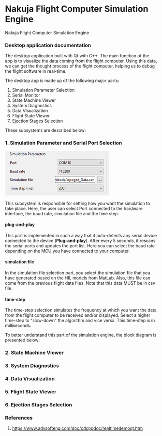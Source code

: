 # Nakuja Flight Computer Simulation Engine
Nakuja Flight Computer Simulation Engine

### Desktop application  documentation

The desktop application built with Qt with C++. The main function of the app is to visualize the data coming from the flight computer. Using this data, we can get the thought process of the flight computer, helping us to debug the flight software in real-time. 

The desktop app is made up of the following major parts:

1. Simulation Parameter Selection
2. Serial Monitor
3. State Machine Viewer
4. System Diagnostics
5. Data Visualization 
6. Flight State Viewer
7.  Ejection Stages Selection 

These subsystems are described below:

### 1. Simulation Parameter and Serial Port Selection

![serial-port](./images/serial-port-manager.png)

This subsystem is responsible for setting how you want the simulation to take place. Here, the user can select Port connected to the hardware interface, the baud rate, simulation file and the time step.

#### plug-and-play

This part is implemented in such a way that it auto-detects any serial device connected to the device (**Plug-and-play**). After every 5 seconds, it rescans the serial ports and updates the port list. Here you can select the baud rate depending on the MCU you have connected to your computer. 

#### simulation file

In the simulation file selection part, you select the  simulation file that you have generated based on the HIL models from MatLab. Also, this file can come from the previous flight data files. Note that this data MUST be in csv file. 

#### time-step

The time-step selection simulates the frequency at which you want the data from the flight computer to be received and/or displayed. Select a higher time-step to "slow-down" the algorithm and vice versa. This time-step is in milliseconds.



To better understand this part of the simulation engine, the block diagram is presented below: 





### 2. State Machine Viewer

### 3. System Diagnostics 

### 4. Data Visualization

### 5. Flight State Viewer

### 6. Ejection Stages Selection








### References
1. https://www.advsofteng.com/doc/cdcppdoc/realtimedemoqt.htm